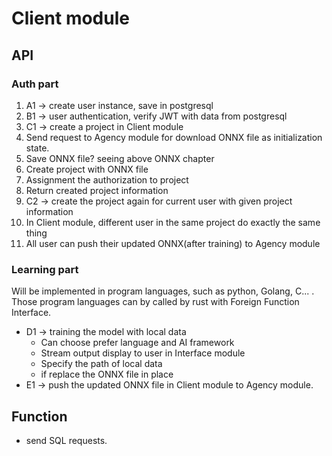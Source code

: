 # Client module

## API
### Auth part
1. A1 -> create user instance, save in postgresql
2. B1 -> user authentication, verify JWT with data  from postgresql
3. C1 -> create a project in Client module
  1. Send request to Agency module for download ONNX file as initialization state.
  2. Save  ONNX file? seeing above ONNX chapter
  3. Create project with ONNX file
  4. Assignment the authorization to project
  5. Return created project  information
4. C2 -> create the project again for current user with given project information
  1. In Client module, different user in the same project do exactly the same thing
  2. All user can push their updated ONNX(after training) to Agency module
  
### Learning part
Will be implemented in program languages, such as python, Golang, C... . Those program languages can by called by rust with Foreign Function Interface.

- D1 -> training the model with local data
  - Can choose prefer language and AI framework
  - Stream output display to user in Interface module
  - Specify the path of local data
  - if replace the ONNX file in place
- E1 -> push the updated ONNX file in Client module to Agency module.


## Function
- send SQL requests.
